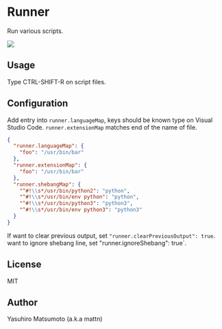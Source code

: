 # Runner

Run various scripts.

![](https://raw.githubusercontent.com/mattn/vscode-runner/master/images/screenshot.gif)

## Usage

Type CTRL-SHIFT-R on script files.

## Configuration

Add entry into `runner.languageMap`, keys should be known type on Visual Studio Code.
`runner.extensionMap` matches end of the name of file.

```json
{
  "runner.languageMap": {
    "foo": "/usr/bin/bar"
  },
  "runner.extensionMap": {
    "foo": "/usr/bin/bar"
  },
  "runner.shebangMap": {
    "^#!\\s*/usr/bin/python2": "python",
    "^#!\\s*/usr/bin/env python": "python",
    "^#!\\s*/usr/bin/python3": "python3",
    "^#!\\s*/usr/bin/env python3": "python3"
  }
}
```

If want to clear previous output, set `"runner.clearPreviousOutput": true`.
want to ignore shebang line, set "runner.ignoreShebang": true`.

## License

MIT

## Author

Yasuhiro Matsumoto (a.k.a mattn)
